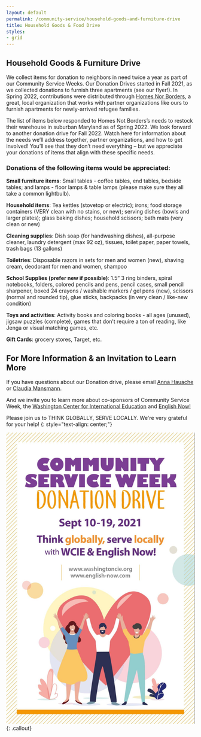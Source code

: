 ```yaml
---
layout: default
permalink: /community-service/household-goods-and-furniture-drive
title: Household Goods & Food Drive
styles:
- grid
---
```

<section markdown="1">

## Household Goods & Furniture Drive

We collect items for donation to neighbors in need twice a year as part of our Community Service Weeks. Our Donation Drives started in Fall 2021, as we collected donations to furnish three apartments (see our flyer!). In Spring 2022, contributions were distributed through  [Homes Nor Borders](https://www.homesnotborders.org/), a great, local organization that works with partner organizations like ours to furnish apartments for newly-arrived refugee families.

The list of items below responded to Homes Not Borders’s needs to restock their warehouse in suburban Maryland as of Spring 2022. We look forward to another donation drive for Fall 2022. Watch here for information about the needs we’ll address together, partner organizations, and how to get involved! You’ll see that they don’t need everything – but we appreciate your donations of items that align with these specific needs.

### Donations of the following items would be appreciated:

**Small furniture items**: Small tables - coffee tables, end tables, bedside tables; and lamps - floor lamps & table lamps (please make sure they all take a common lightbulb).

**Household items**: Tea kettles (stovetop or electric); irons; food storage containers (VERY clean with no stains, or new); serving dishes (bowls and larger plates); glass baking dishes; household scissors; bath mats (very clean or new)

**Cleaning supplies**: Dish soap (for handwashing dishes), all-purpose cleaner, laundry detergent (max 92 oz), tissues, toilet paper, paper towels, trash bags (13 gallons)

**Toiletries**: Disposable razors in sets for men and women (new), shaving cream, deodorant for men and women, shampoo

**School Supplies (prefer new if possible)**: 1.5” 3 ring binders, spiral notebooks, folders, colored pencils and pens, pencil cases, small pencil sharpener, boxed 24 crayons / washable markers / gel pens (new), scissors (normal and rounded tip), glue sticks, backpacks (in very clean / like-new condition)

**Toys and activities**: Activity books and coloring books - all ages (unused), jigsaw puzzles (complete), games that don’t require a ton of reading, like Jenga or visual matching games, etc.

**Gift Cards**: grocery stores, Target, etc.

## For More Information & an Invitation to Learn More

If you have questions about our Donation drive, please email [Anna Hauache](mailto:amghauache@hotmail.com) or [Claudia Mansmann](mailto:Claudia.mansmann@gmx.de).

And we invite you to learn more about co-sponsors of Community Service Week, the [Washington Center for International Education](https://washingtoncie.org/) and [English Now!](http://english-now.com/)

Please join us to THINK GLOBALLY, SERVE LOCALLY. We're very grateful for your help!
{: style="text-align: center;"}
</section>

![Donation Drive 2021](/assets/images/community-service-week/donation-drive-2021.jpg "Donation Drive 2021")
{: .callout}
